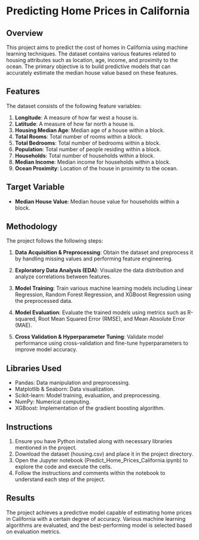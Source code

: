 # Predicting Home Prices in California

## Overview

This project aims to predict the cost of homes in California using machine learning techniques. The dataset contains
various features related to housing attributes such as location, age, income, and proximity to the ocean. The primary
objective is to build predictive models that can accurately estimate the median house value based on these features.

## Features

The dataset consists of the following feature variables:

1. **Longitude**: A measure of how far west a house is.
2. **Latitude**: A measure of how far north a house is.
3. **Housing Median Age**: Median age of a house within a block.
4. **Total Rooms**: Total number of rooms within a block.
5. **Total Bedrooms**: Total number of bedrooms within a block.
6. **Population**: Total number of people residing within a block.
7. **Households**: Total number of households within a block.
8. **Median Income**: Median income for households within a block.
9. **Ocean Proximity**: Location of the house in proximity to the ocean.

## Target Variable

- **Median House Value**: Median house value for households within a block.

## Methodology

The project follows the following steps:

1. **Data Acquisition & Preprocessing**: Obtain the dataset and preprocess it by handling missing values and performing
   feature engineering.

2. **Exploratory Data Analysis (EDA)**: Visualize the data distribution and analyze correlations between features.

3. **Model Training**: Train various machine learning models including Linear Regression, Random Forest Regression, and
   XGBoost Regression using the preprocessed data.

4. **Model Evaluation**: Evaluate the trained models using metrics such as R-squared, Root Mean Squared Error (RMSE),
   and Mean Absolute Error (MAE).

5. **Cross Validation & Hyperparameter Tuning**: Validate model performance using cross-validation and fine-tune
   hyperparameters to improve model accuracy.

## Libraries Used

- Pandas: Data manipulation and preprocessing.
- Matplotlib & Seaborn: Data visualization.
- Scikit-learn: Model training, evaluation, and preprocessing.
- NumPy: Numerical computing.
- XGBoost: Implementation of the gradient boosting algorithm.

## Instructions

1. Ensure you have Python installed along with necessary libraries mentioned in the project.
2. Download the dataset (housing.csv) and place it in the project directory.
3. Open the Jupyter notebook (Predict_Home_Prices_California.ipynb) to explore the code and execute the cells.
4. Follow the instructions and comments within the notebook to understand each step of the project.

## Results

The project achieves a predictive model capable of estimating home prices in California with a certain degree of
accuracy. Various machine learning algorithms are evaluated, and the best-performing model is selected based on
evaluation metrics.
